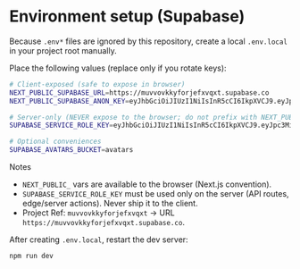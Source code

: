 # Environment setup (Supabase)

Because `.env*` files are ignored by this repository, create a local `.env.local` in your project root manually.

Place the following values (replace only if you rotate keys):

```bash
# Client-exposed (safe to expose in browser)
NEXT_PUBLIC_SUPABASE_URL=https://muvvovkkyforjefxvqxt.supabase.co
NEXT_PUBLIC_SUPABASE_ANON_KEY=eyJhbGciOiJIUzI1NiIsInR5cCI6IkpXVCJ9.eyJpc3MiOiJzdXBhYmFzZSIsInJlZiI6Im11dnZvdmtreWZvcmplZnh2cXh0Iiwicm9sZSI6ImFub24iLCJpYXQiOjE3NTk1NzE5NDEsImV4cCI6MjA3NTE0Nzk0MX0.4bp416a_jjPTz9MK-bYOOjMaUuUoxXzMXfddRGC4PTs

# Server-only (NEVER expose to the browser; do not prefix with NEXT_PUBLIC_)
SUPABASE_SERVICE_ROLE_KEY=eyJhbGciOiJIUzI1NiIsInR5cCI6IkpXVCJ9.eyJpc3MiOiJzdXBhYmFzZSIsInJlZiI6Im11dnZvdmtreWZvcmplZnh2cXh0Iiwicm9sZSI6InNlcnZpY2Vfcm9sZSIsImlhdCI6MTc1OTU3MTk0MSwiZXhwIjoyMDc1MTQ3OTQxfQ.3U3BjilB_dbYl2yf9vej6aZ19bcpUxZ_LB2E8UHarbk

# Optional conveniences
SUPABASE_AVATARS_BUCKET=avatars
```

Notes
- `NEXT_PUBLIC_` vars are available to the browser (Next.js convention).
- `SUPABASE_SERVICE_ROLE_KEY` must be used only on the server (API routes, edge/server actions). Never ship it to the client.
- Project Ref: `muvvovkkyforjefxvqxt` → URL `https://muvvovkkyforjefxvqxt.supabase.co`.

After creating `.env.local`, restart the dev server:

```bash
npm run dev
```
